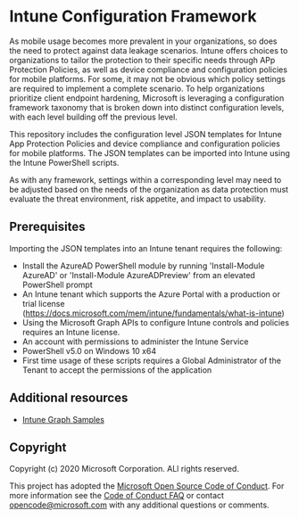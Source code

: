 
# Intune Configuration Framework

As mobile usage becomes more prevalent in your organizations, so does the need to protect against data leakage scenarios. Intune offers choices to organizations to tailor the protection to their specific needs through APp Protection Policies, as well as device compliance and configuration policies for mobile platforms. For some, it may not be obvious which policy settings are required to implement a complete scenario. To help organizations prioritize client endpoint hardening, Microsoft is leveraging a configuration framework taxonomy that is broken down into distinct configuration levels, with each level building off the previous level. 

This repository includes the configuration level JSON templates for Intune App Protection Policies and device compliance and configuration policies for mobile platforms. The JSON templates can be imported into Intune using the Intune PowerShell scripts.

As with any framework, settings within a corresponding level may need to be adjusted based on the needs of the organization as data protection must evaluate the threat environment, risk appetite, and impact to usability. 

## Prerequisites

Importing the JSON templates into an Intune tenant requires the following:

- Install the AzureAD PowerShell module by running 'Install-Module AzureAD' or 'Install-Module AzureADPreview' from an elevated PowerShell prompt
- An Intune tenant which supports the Azure Portal with a production or trial license (https://docs.microsoft.com/mem/intune/fundamentals/what-is-intune)
- Using the Microsoft Graph APIs to configure Intune controls and policies requires an Intune license.
- An account with permissions to administer the Intune Service
- PowerShell v5.0 on Windows 10 x64
- First time usage of these scripts requires a Global Administrator of the Tenant to accept the permissions of the application

## Additional resources

- [Intune Graph Samples](https://github.com/microsoftgraph/powershell-intune-samples)

## Copyright

Copyright (c) 2020 Microsoft Corporation. ALl rights reserved.

This project has adopted the [Microsoft Open Source Code of Conduct](https://opensource.microsoft.com/codeofconduct/).
For more information see the [Code of Conduct FAQ](https://opensource.microsoft.com/codeofconduct/faq/) or
contact [opencode@microsoft.com](mailto:opencode@microsoft.com) with any additional questions or comments.
